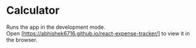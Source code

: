# Calculator
Runs the app in the development mode.<br />
Open [https://abhishek6716.github.io/react-expense-tracker/] to view it in the browser.